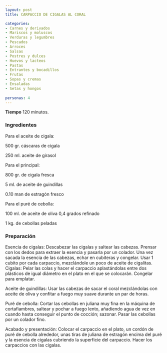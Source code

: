 ```yaml
---
layout: post
title: CARPACCIO DE CIGALAS AL CORAL

categories:
- Carnes y derivados
- Mariscos y moluscos
- Verduras y legumbres
- Pescados
- Arroces
- Salsas
- Postres y dulces
- Huevos y lacteos
- Pastas
- Entrantes y bocadillos
- Frutas
- Sopas y cremas
- Ensaladas
- Setas y hongos
 
personas: 4 
---
```

<b>Tiempo</b> 120 minutos.

<h3>Ingredientes</h3>
Para el aceite de cigala:

500 gr. cáscaras de cigala

250 ml. aceite de girasol

Para el principal:

800 gr. de cigala fresca

5 ml. de aceite de guindillas

0.10 man de estragón fresco

Para el puré de cebolla:

100 ml. de aceite de oliva 0,4 grados refinado

1 kg. de cebollas peladas

<h3>Preparación</h3>
Esencia de cigalas: Descabezar las cigalas y saltear las cabezas. Prensar con los dedos para extraer la esencia y pasarla por un colador. Una vez sacada la esencia de las cabezas, echar en cubiteras y congelar. Usar 1 cubito por cada carpaccio, mezclándole un poco de aceite de cigalitas. Cigalas: Pelar las colas y hacer el carpaccio aplastándolas entre dos plásticos de igual diámetro en el plato en el que se colocarán. Congelar para emplatar.

Aceite de guindillas: Usar las cabezas de sacar el coral mezclándolas con aceite de oliva y confitar a fuego muy suave durante un par de horas.

Puré de cebolla: Cortar las cebollas en juliana muy fina en la máquina de cortafiambres, saltear y pochar a fuego lento, añadiendo agua de vez en cuando hasta conseguir el punto de cocción; sazonar. Pasar las cebollas por un colador fino.

Acabado y presentación: Colocar el carpaccio en el plato, un cordón de puré de cebolla alrededor, unas tiras de juliana de estragón encima del puré y la esencia de cigalas cubriendo la superficie del carpaccio. Hacer los carpaccios con las cigalas.

